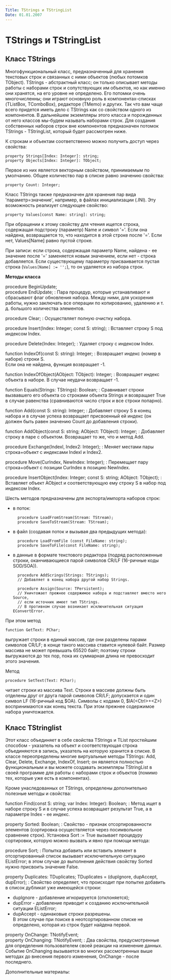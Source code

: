 ```yaml
---
Title: TStrings и TStringList
Date: 01.01.2007
---
```



TStrings и TStringList
======================

## Класс TStrings

Многофункциональный класс, предназначенный для хранения текстовых строк
и связанных с ними объектов (любых потомков TObject). TStrings -
абстрактный класс; он только описывает методы работы с наборами строк и
сопутствующих им объектов, но как именно они хранятся, на его уровне не
определено. Его потомки очень многочисленны; они играют основную роль в
компонентах-списках (TListBox, TComboBox), редакторе (TMemo) и других.
Так что вам чаще всего придется иметь дело с TStrings как со свойством
одного из компонентов. В дальнейшем экземпляры этого класса и
порожденных от него классов мы-будем называть наборами строк. Для
создания собственных наборов строк вне компонентов предназначен потомок
TStrings - TStringList, который будет рассмотрен ниже.

К строкам и объектам соответственно можно получить доступ через
свойства:

    property Strings[Index: Integer]: string;
    property Objects[Index: Integer]: TObject;

Первое из них является векторным свойством, принимаемым по умолчанию.
Общее количество пар в списке равно значению свойства:

    property Count: Integer;

Класс TStrings также предназначен для хранения пар вида
'параметр=значение', например, в файлах инициализации (.INI).
Эту возможность реализует следующее свойство:

    property Values[const Name: string]: string;

При обращении к этому свойству для чтения ищется строка, содержащая
подстроку (параметр) Name и символ '='. Если она найдена, возвращается
то, что находится в этой строке после '='. Если нет, Values[Name]
равно пустой строке.

При записи: если строка, содержащая параметр Name,
найдена - ее значение после '=' заменяется новым значением,
если нет - строка добавляется.
Если существующему параметру присваивается
пустая строка (`Values[Name] := '';`),
то он удаляется из набора строк.

**Методы класса**

procedure BeginUpdate;  
procedure EndUpdate;
: Пара процедур,
которые устанавливают и сбрасывают флаг обновления набора. Между ними,
для ускорения работы, нужно заключать все операции по копированию,
удалению и т. д. большого количества элементов.

procedure Clear;
: Осуществляет полную очистку набора.

procedure Insert(Index: Integer; const S: string);
: Вставляет строку S под индексом Index.

procedure Delete(Index: Integer);
: Удаляет строку с индексом Index.

function IndexOf(const S: string): Integer;
: Возвращает индекс (номер в наборе) строки S.  
 Если она не найдена, функция возвращает -1.

function IndexOfObject(AObject: TObject): Integer;
: Возвращает индекс объекта в наборе. В случае неудачи возвращает -1.

function Equals(Strings: TStrings): Boolean;
: Сравнивает строки
вызвавшего его объекта со строками объекта Strings и возвращает True в
случае равенства (сравниваются число строк и все строки попарно).

function Add(const S: string): Integer;
: Добавляет строку S в
конец набора и в случае успеха возвращает присвоенный ей индекс
(он должен быть равен значению Count до добавления строки).

function AddObject(const S: string; AObject: TObject): Integer;
: Добавляет строку в паре с объектом. Возвращает то же, что и метод Add.

procedure Exchange(Indexl, Index2: Integer);
: Меняет местами пары строка+объект с индексами Indexl и Index2.

procedure Move(Curlndex, Newlndex: Integer);
: Перемещает пару строка+объект с позиции Curlndex в позицию Newlndex.

procedure InsertObject(Index: Integer; const S: string; AObject: TObject);
: Вставляет объект AObject и соответствующую ему строку S
в набор под индексом Index.

Шесть методов предназначены для экспорта/импорта наборов строк:

- в поток:

        procedure LoadFromStream(Stream: TStream);
        procedure SaveToStream(Stream: TStream);

- в файл (создавая поток и вызывая два предыдущих метода):

        procedure LoadFromFile (const FileName: string);
        procedure SaveToFile(const FileName: string);

- в данные в формате текстового редактора (подряд расположенные строки,
оканчивающиеся парой символов CR/LF (16-ричные коды SOD/SOA)).

        procedure AddScrings(Strings: TStrings);
        // Добавляет в конец набора другой набор Strings.

        procedure Assign(Source: TPersistent);
        // Уничтожает прежнее содержимое набора и подставляет вместо него Source,
        // если источник имеет тип TStrings.
        // В противном случае возникает исключительная ситуация EConvertError.

При этом метод

    function GetText: PChar;

выгружает строки в единый массив, где они разделены парами символов
CR/LF; в конце такого массива ставится нулевой байт. Размер массива не
может превышать 65520 байт; поэтому строки выгружаются до тех пор, пока
их суммарная длина не превосходит этого значения.

Метод

    procedure SetText(Text: PChar);

читает строки из массива Text. Строки в массиве должны быть отделены
друг от друга парой символов CR/LF; допускается и один символ LF
(16-ричный код $ОА). Символы с кодами 0, $lA(\<Ctrl\>+\<Z\>)
воспринимаются как конец текста. При этом прежнее содержимое набора
уничтожается.

## Класс TStringlist

Этот класс объединяет в себе свойства TStrings и TList простейшим
способом - указатель на объект и соответствующая строка объединяются в
запись, указатель на которую хранится в списке. В классе переопределены
многие виртуальные методы TStrings: Add, Clear, Delete, Exchange,
IndexOf, Insert; он является полностью функциональным и вы можете
создавать экземпляры TStringList в своей программе для работы с наборами
строк и объектов (помимо тех, которые уже есть в компонентах).

Кроме унаследованных от TStrings, определены дополнительно полезные
методы и свойства:

function Find(const S: string; var Index: Integer): Boolean;
: Метод ищет в наборе строку S и в случае успеха возвращает результат
True, а в параметре Index - ее индекс.

property Sorted: Boolean;
: Свойство - признак отсортированности
элементов (сортировка осуществляется через посимвольное сравнение
строк). Установка Sort := True вызывает процедуру сортировки, которую
можно вызвать и явно при помощи метода:

procedure Sort;
: Попытка добавить или вставить элемент в
отсортированный список вызывает исключительную ситуацию EListError; в
этом случае до выполнения действия свойству Sorted нужно присвоить
значение False.

property Duplicates: TDuplicates; TDuplicates = (duplgnore, dupAccept, dupError);
: Свойство определяет, что происходит при попытке
добавить в список дубликат уже имеющейся строки:

- duplgnore - добавление игнорируется (отклоняется);
- dupError - добавление приводит к созданию исключительной ситуации EListError;
- dupAccept - одинаковые строки разрешены.  
   В этом случае при поиске в неотсортированном списке
   не определено, которая из строк будет найдена первой.

property OnChange: TNotifyEvent;  
property OnChanging: TNotifyEvent;
: Два свойства, предусмотренные для определения пользователем своей
реакции на изменение данных. Событие OnChanging вызывается во многих
рассмотренных выше методах до внесения первого изменения, OnChange -
после последнего.

Дополнительные материалы:

<!-- TOC -->
